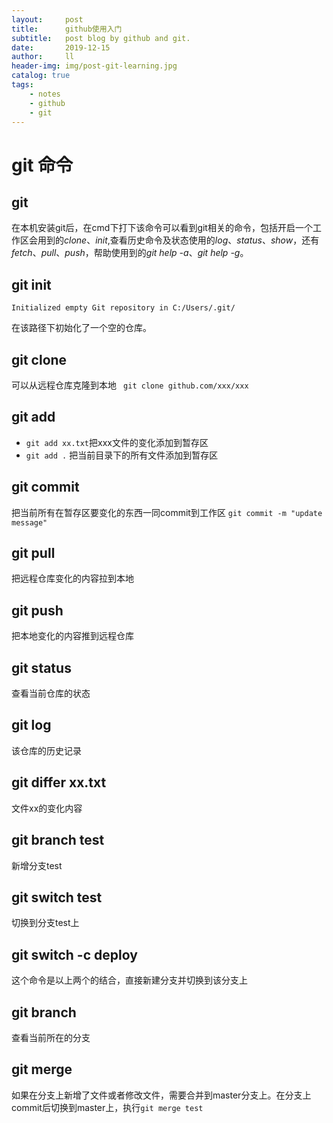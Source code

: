 ```yaml
---
layout:     post
title:      github使用入门
subtitle:   post blog by github and git.
date:       2019-12-15
author:     ll
header-img: img/post-git-learning.jpg
catalog: true
tags:
    - notes
    - github
    - git
---
```

# git 命令
## git
在本机安装git后，在cmd下打下该命令可以看到git相关的命令，包括开启一个工作区会用到的*clone*、*init*,查看历史命令及状态使用的*log*、*status*、*show*，还有*fetch*、*pull*、*push*，帮助使用到的*git help -a*、*git help -g*。
## git init

```Initialized empty Git repository in C:/Users/.git/```

在该路径下初始化了一个空的仓库。

## git clone
可以从远程仓库克隆到本地 
 ``` git clone github.com/xxx/xxx```
## git add

- `git add xx.txt`把xxx文件的变化添加到暂存区
- `git add .` 把当前目录下的所有文件添加到暂存区

## git commit
把当前所有在暂存区要变化的东西一同commit到工作区
```git commit -m "update message"```
## git pull
把远程仓库变化的内容拉到本地
## git push
把本地变化的内容推到远程仓库
## git status
查看当前仓库的状态
## git log
该仓库的历史记录
## git differ xx.txt
文件xx的变化内容
## git branch test
新增分支test
## git switch test
切换到分支test上
## git switch -c deploy
这个命令是以上两个的结合，直接新建分支并切换到该分支上
## git branch
查看当前所在的分支
## git merge
如果在分支上新增了文件或者修改文件，需要合并到master分支上。在分支上commit后切换到master上，执行```git merge test```

